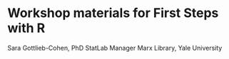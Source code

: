 # Workshop materials for First Steps with R

Sara Gottlieb-Cohen, PhD
StatLab Manager
Marx Library, Yale University
